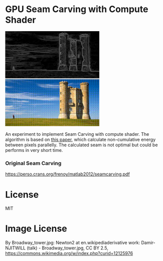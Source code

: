 # GPU Seam Carving with Compute Shader

<img src="./Documentation/DemoEnergyMap.png" width="300">
<img src="./Documentation/Demo.gif" width="300">

An experiment to implement Seam Carving with compute shader. The algorithm is based on [this paper](https://pacman.cs.tsinghua.edu.cn/~cwg/papers_cwg/icpads14.pdf), which calculate non-cumulative energy between pixels parallelly. The calculated seam is not optimal but could be performs in very short time.

### Original Seam Carving

https://perso.crans.org/frenoy/matlab2012/seamcarving.pdf

# License

MIT

# Image License

By Broadway_tower.jpg: Newton2 at en.wikipediaderivative work: Damir-NJITWILL (talk) - Broadway_tower.jpg, CC BY 2.5, https://commons.wikimedia.org/w/index.php?curid=12125976
